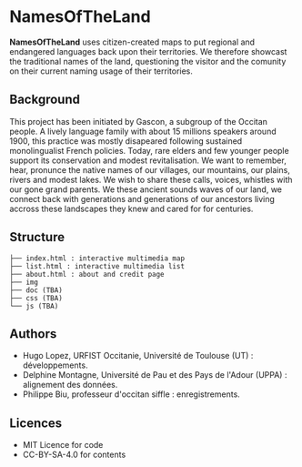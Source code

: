 # NamesOfTheLand

**NamesOfTheLand** uses citizen-created maps to put regional and endangered languages back upon their territories. We therefore showcast the traditional names of the land, questioning the visitor and the comunity on their current naming usage of their territories. 

## Background
This project has been initiated by Gascon, a subgroup of the Occitan people. A lively language family with about 15 millions speakers around 1900, this practice was mostly disapeared following sustained monolingualist French policies. Today, rare elders and few younger people support its conservation and modest revitalisation. We want to remember, hear, pronunce the native names of our villages, our mountains, our plains, rivers and modest lakes. We wish to share these calls, voices, whistles with our gone grand parents. We these ancient sounds waves of our land, we connect back with generations and generations of our ancestors living accross these landscapes they knew and cared for for centuries.

## Structure 
```
├── index.html : interactive multimedia map
├── list.html : interactive multimedia list
├── about.html : about and credit page
├── img
├── doc (TBA) 
├── css (TBA)
└── js (TBA)
```

## Authors
- Hugo Lopez, URFIST Occitanie, Université de Toulouse (UT) : développements.
- Delphine Montagne, Université de Pau et des Pays de l'Adour (UPPA) : alignement des données.
- Philippe Biu, professeur d'occitan siffle : enregistrements.

## Licences
- MIT Licence for code
- CC-BY-SA-4.0 for contents

